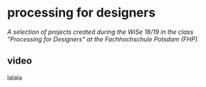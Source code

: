 # processing for designers
_A selection of projects created during the WiSe 18/19 in the class "Processing for Designers" at the Fachhochschule Potsdam (FHP)._

## video
lalala

